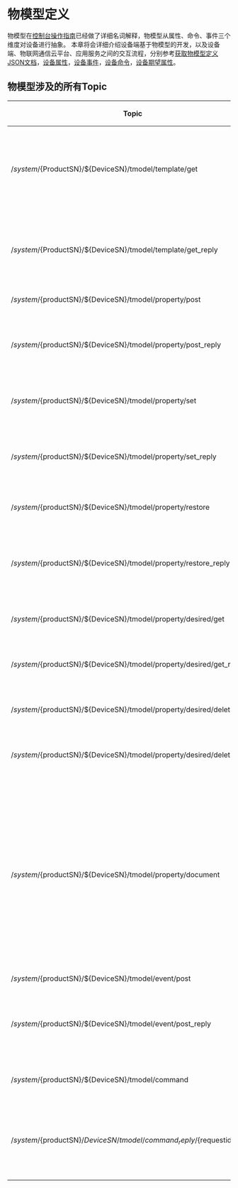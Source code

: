 # 物模型定义
物模型在[控制台操作指南](../../console_guide/thingmode/thingmode_guide)已经做了详细名词解释，物模型从属性、命令、事件三个维度对设备进行抽象。
本章将会详细介绍设备端基于物模型的开发，以及设备端、物联网通信云平台、应用服务之间的交互流程，分别参考[获取物模型定义JSON文档](get_json)，[设备属性](property)，[设备事件](event)，[设备命令](command)，[设备期望属性](desired)。
## 物模型涉及的所有Topic

|Topic | 权限|描述|
|---|---|---|
|/$system/${ProductSN}/${DeviceSN}/tmodel/template/get|发布|请求获取物模型功能定义JSON描述|
|/$system/${ProductSN}/${DeviceSN}/tmodel/template/get_reply | 订阅| 返回物模型功能定义JSON描述|
|/$system/${productSN}/${DeviceSN}/tmodel/property/post|发布|上报属性|
|/$system/${productSN}/${DeviceSN}/tmodel/property/post_reply|订阅|云平台对设备属性的响应|
|/$system/${productSN}/${DeviceSN}/tmodel/property/set|订阅|云平台设置属性|
|/$system/${productSN}/${DeviceSN}/tmodel/property/set_reply|发布|设备端对设置属性的响应|
|/$system/${productSN}/${DeviceSN}/tmodel/property/restore|发布|请求恢复属性|
|/$system/${productSN}/${DeviceSN}/tmodel/property/restore_reply|订阅|云平台返回需要恢复的属性值|
|/$system/${productSN}/${DeviceSN}/tmodel/property/desired/get|发布|获取期望属性|
|/$system/${productSN}/${DeviceSN}/tmodel/property/desired/get_reply|订阅|云平台返回期望属性|
|/$system/${productSN}/${DeviceSN}/tmodel/property/desired/delete|发布|删除期望属性|
|/$system/${productSN}/${DeviceSN}/tmodel/property/desired/delete_reply|订阅|云平台返回删除结果|
|/$system/${productSN}/${DeviceSN}/tmodel/property/document|-|设备的物模型属性发生变化时将发送完整的物模型属性文档(仅用于规则引擎)|
|/$system/${productSN}/${DeviceSN}/tmodel/event/post|发布|上报事件|
|/$system/${productSN}/${DeviceSN}/tmodel/event/post_reply|订阅|云平台对上报事件的响应|
|/$system/${productSN}/${DeviceSN}/tmodel/command|订阅|云平台下发命令|
|/$system/${productSN}/${DeviceSN}/tmodel/command_reply/${requestid}|发布|设备端对云平台下发命令的响应|
